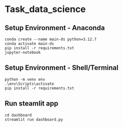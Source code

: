 # Task_data_science
## Setup Environment - Anaconda
```
conda create --name main-ds python=3.12.7
conda activate main-ds
pip install -r requirements.txt
jupyter-notebook
```

## Setup Environment - Shell/Terminal
```
python -m venv env
.\env\Scripts\activate
pip install -r requirements.txt
```

## Run steamlit app
```
cd dashboard
streamlit run dashboard.py
```
